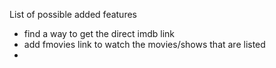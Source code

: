 List of possible added features

- find a way to get the direct imdb link
- add fmovies link to watch the movies/shows that are listed
- 